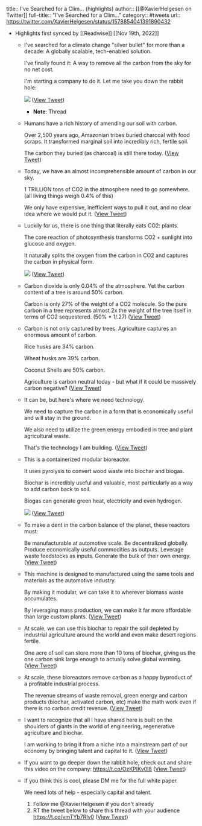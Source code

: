 title:: I've Searched for a Clim... (highlights)
author:: [[@XavierHelgesen on Twitter]]
full-title:: "I've Searched for a Clim..."
category:: #tweets
url:: https://twitter.com/XavierHelgesen/status/1578854041391890432

- Highlights first synced by [[Readwise]] [[Nov 19th, 2022]]
	- I've searched for a climate change "silver bullet" for more than a decade: A globally scalable, tech-enabled solution.
	  
	  I've finally found it: A way to remove all the carbon from the sky for no net cost.
	  
	  I'm starting a company to do it. Let me take you down the rabbit hole: 
	  
	  ![](https://pbs.twimg.com/media/Fek3YYOWIAAsbKK.jpg) ([View Tweet](https://twitter.com/XavierHelgesen/status/1578854041391890432))
		- **Note**: Thread
	- Humans have a rich history of amending our soil with carbon.
	  
	  Over 2,500 years ago, Amazonian tribes buried charcoal with food scraps. It transformed marginal soil into incredibly rich, fertile soil.
	  
	  The carbon they buried (as charcoal) is still there today. ([View Tweet](https://twitter.com/XavierHelgesen/status/1578854045422620672))
	- Today, we have an almost incomprehensible amount of carbon in our sky.
	  
	  1 TRILLION tons of CO2 in the atmosphere need to go somewhere. (all living things weigh 0.4% of this)
	  
	  We only have expensive, inefficient ways to pull it out, and no clear idea where we would put it. ([View Tweet](https://twitter.com/XavierHelgesen/status/1578854048404738049))
	- Luckily for us, there is one thing that literally eats CO2: plants. 
	  
	  The core reaction of photosynthesis transforms CO2 + sunlight into glucose and oxygen. 
	  
	  It naturally splits the oxygen from the carbon in CO2 and captures the carbon in physical form. 
	  
	  ![](https://pbs.twimg.com/media/Fek3ZSyWAAY13Eh.jpg) ([View Tweet](https://twitter.com/XavierHelgesen/status/1578854055870230528))
	- Carbon dioxide is only 0.04% of the atmosphere. Yet the carbon content of a tree is around 50% carbon. 
	  
	  Carbon is only 27% of the weight of a CO2 molecule. So the pure carbon in a tree represents almost 2x the weight of the tree itself in terms of CO2 sequestered. (50% * 1/.27) ([View Tweet](https://twitter.com/XavierHelgesen/status/1578854058672410624))
	- Carbon is not only captured by trees. Agriculture captures an enormous amount of carbon. 
	  
	  Rice husks are 34% carbon. 
	  
	  Wheat husks are 39% carbon. 
	  
	  Coconut Shells are 50% carbon. 
	  
	  Agriculture is carbon neutral today - but what if it could be massively carbon negative? ([View Tweet](https://twitter.com/XavierHelgesen/status/1578854060840857600))
	- It can be, but here's where we need technology. 
	  
	  We need to capture the carbon in a form that is economically useful and will stay in the ground. 
	  
	  We also need to utilize the green energy embodied in tree and plant agricultural waste. 
	  
	  That's the technology I am building. ([View Tweet](https://twitter.com/XavierHelgesen/status/1578854062975393792))
	- This is a containerized modular bioreactor. 
	  
	  It uses pyrolysis to convert wood waste into biochar and biogas. 
	  
	  Biochar is incredibly useful and valuable, most particularly as a way to add carbon back to soil. 
	  
	  Biogas can generate green heat, electricity and even hydrogen. 
	  
	  ![](https://pbs.twimg.com/media/Fek3aIpXkAEjkRW.jpg) ([View Tweet](https://twitter.com/XavierHelgesen/status/1578854071280074752))
	- To make a dent in the carbon balance of the planet, these reactors must:
	  
	  Be manufacturable at automotive scale.
	  Be decentralized globally.
	  Produce economically useful commodities as outputs.
	  Leverage waste feedstocks as inputs.
	  Generate the bulk of their own energy. ([View Tweet](https://twitter.com/XavierHelgesen/status/1578854074920755200))
	- This machine is designed to manufactured using the same tools and materials as the automotive industry. 
	  
	  By making it modular, we can take it to wherever biomass waste accumulates. 
	  
	  By leveraging mass production, we can make it far more affordable than large custom plants. ([View Tweet](https://twitter.com/XavierHelgesen/status/1578854078922489856))
	- At scale, we can use this biochar to repair the soil depleted by industrial agriculture around the world and even make desert regions fertile. 
	  
	  One acre of soil can store more than 10 tons of biochar, giving us the one carbon sink large enough to actually solve global warming. ([View Tweet](https://twitter.com/XavierHelgesen/status/1578854081518399489))
	- At scale, these bioreactors remove carbon as a happy byproduct of a profitable industrial process. 
	  
	  The revenue streams of waste removal, green energy and carbon products (biochar, activated carbon, etc) make the math work even if there is no carbon credit revenue. ([View Tweet](https://twitter.com/XavierHelgesen/status/1578854085595652098))
	- I want to recognize that all I have shared here is built on the shoulders of giants in the world of engineering, regenerative agriculture and biochar. 
	  
	  I am working to bring it from a niche into a mainstream part of our economy by bringing talent and capital to it. ([View Tweet](https://twitter.com/XavierHelgesen/status/1578854088770744320))
	- If you want to go deeper down the rabbit hole, check out and share this video on the company: https://t.co/OzKPIKv0l8 ([View Tweet](https://twitter.com/XavierHelgesen/status/1578854091031093248))
	- If you think this is cool, please DM me for the full white paper. 
	  
	  We need lots of help - especially capital and talent. 
	  
	  1. Follow me @XavierHelgesen if you don't already
	  2. RT the tweet below to share this thread with your audience https://t.co/vmTYb7Rlv0 ([View Tweet](https://twitter.com/XavierHelgesen/status/1578854094227312643))